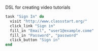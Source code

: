 DSL for creating video tutorials

```ruby
task "Sign In" do
  visit "http://www.classstart.org/"
  click_link "Sign in"
  fill_in "Email", "user1@example.come"
  fill_in "Password", "password"
  click_button "Sign in"
end
```